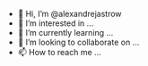 - 👋 Hi, I’m @alexandrejastrow
- 👀 I’m interested in ...
- 🌱 I’m currently learning ...
- 💞️ I’m looking to collaborate on ...
- 📫 How to reach me ...

<!---
alexandrejastrow/alexandrejastrow is a ✨ special ✨ repository because its `README.md` (this file) appears on your GitHub profile.
You can click the Preview link to take a look at your changes.
--->
